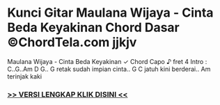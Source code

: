 
 # Kunci Gitar Maulana Wijaya - Cinta Beda Keyakinan Chord Dasar ©ChordTela.com jjkjv


Maulana Wijaya - Cinta Beda Keyakinan ✓ Chord Capo ♪ fret 4 Intro : C..G..Am D G.. G retak sudah impian cinta.. G C jatuh kini berderai.. Am terinjak kaki

###  <a href="https://shortlighzx.web.app?sq=Kunci Gitar Maulana Wijaya - Cinta Beda Keyakinan Chord Dasar ©ChordTela.com"> >> VERSI LENGKAP KLIK DISINI << </a>
